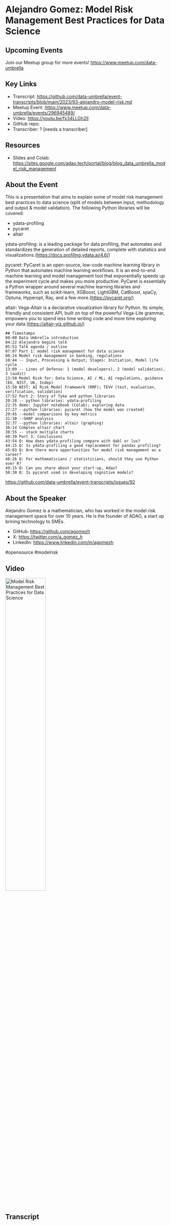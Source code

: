 # Alejandro Gomez:  Model Risk Management Best Practices for Data Science

## Upcoming Events
Join our Meetup group for more events!
https://www.meetup.com/data-umbrella

## Key Links
- Transcript: https://github.com/data-umbrella/event-transcripts/blob/main/2023/93-alejandro-model-risk.md
- Meetup Event: https://www.meetup.com/data-umbrella/events/296945489/
- Video: https://youtu.be/fx34LLGh2lI
- GitHub repo:  
- Transcriber:  ? [needs a transcriber]

## Resources
- Slides and Colab:  https://sites.google.com/adao.tech/portal/blog/blog_data_umbrella_model_risk_management


## About the Event
This is a presentation that aims to explain some of model risk management best practices to data science (split of models between input, methodology and output & model validation). The following Python libraries will be covered:

- ydata-profiling
- pycaret
- altair

ydata-profiling:
is a leading package for data profiling, that automates and standardizes the generation of detailed reports, complete with statistics and visualizations.(https://docs.profiling.ydata.ai/4.6/)

pycaret:
PyCaret is an open-source, low-code machine learning library in Python that automates machine learning workflows. It is an end-to-end machine learning and model management tool that exponentially speeds up the experiment cycle and makes you more productive. PyCaret is essentially a Python wrapper around several machine learning libraries and frameworks, such as scikit-learn, XGBoost, LightGBM, CatBoost, spaCy, Optuna, Hyperopt, Ray, and a few more.(https://pycaret.org/)

altair:
Vega-Altair is a declarative visualization library for Python. Its simple, friendly and consistent API, built on top of the powerful Vega-Lite grammar, empowers you to spend less time writing code and more time exploring your data.(https://altair-viz.github.io/)

```
## Timestamps
00:00 Data Umbrella introduction
04:22 Alejandro begins talk
05:53 Talk agenda / outline
07:07 Part 1: model risk management for data science
08:24 Model risk management in banking, regulations
10:44 -- Input, Processing & Output; Stages: Initiation, Model life cycle
13:09 -- Lines of Defense: 1 (model developers), 2 (model validation), 3 (audit)
13:50 Model Risk for: Data Science, AI / ML; AI regulations, guidance (EU, NIST, UK, Indep)
15:50 NIST: AI Risk Model Framework (RMF); TEVV (test, evaluation, verification, validation)
17:52 Part 2: Story of Tyke and python libraries
20:28 -- python libraries: ydata-profiling
22:35 demo: Jupyter notebook (Colab); exploring data
27:27 --python libraries: pycaret (how the model was created)
29:45 --model comparisons by key metrics
31:30 --SHAP analysis
32:37 --python libraries: altair (graphing)
36:14 Complex altair chart
38:55 -- stack multiple charts
40:39 Part 3: Conclusions
43:54 Q: How does ydata-profiling compare with dabl or lux?
44:15 Q: Is ydata-profiling a good replacement for pandas profiling?
45:03 Q: Are there more opportunities for model risk management as a career?
46:26 Q: For mathematicians / statisticians, should they use Python over R?
49:15 Q: Can you share about your start-up, Adao?
50:30 Q: Is pycaret used in developing cognitive models?
```

https://github.com/data-umbrella/event-transcripts/issues/92

## About the Speaker
Alejandro Gomez is a mathematician, who has worked in the model risk management space for over 10 years. He is the founder of ADAO, a start up brining technology to SMEs.

- GitHub: https://github.com/agomezh
- X: https://twitter.com/a_gomez_h
- LinkedIn: https://www.linkedin.com/in/agomezh

#opensource #modelrisk

## Video
<a href="http://www.youtube.com/watch?feature=player_embedded&v=fx34LLGh2lI" target="_blank"><img src="http://img.youtube.com/vi/fx34LLGh2lI/0.jpg"
alt="Model Risk Management Best Practices for Data Science" width="50%" /></a>

## Transcript
